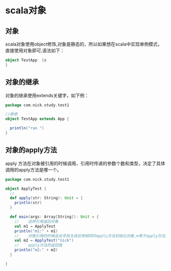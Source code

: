 # scala对象

## 对象

scala对象使用object修饰,对象是静态的，所以如果想在scala中实现单例模式，直接使用对象即可,语法如下：

```scala
object TestApp  {s
}
```

## 对象的继承 

对象的继承使用extends关键字，如下例：

```scala 
package com.nick.study.test1

//继承
object TestApp extends App {

  println("run ")
}

```

## 对象的apply方法

apply 方法在对象被引用的时候调用，引用时传递的参数个数和类型，决定了具体调用的apply方法是哪一个。

```scala
package com.nick.study.test1

object ApplyTest {
  //
  def apply(str: String): Unit = {
    println(str)
  }

  def main(args: Array[String]): Unit = {
    //    这样引用返回对象
    val m1 = ApplyTest
    println("m1:" + m1)
    //    对象引用的时候会去寻找与该应用相同的apply方法初始化对象,m等于apply方法的返回值
    val m2 = ApplyTest("nick")
    //    apply方法的返回值
    println("m2:" + m2)
  }

}
```


